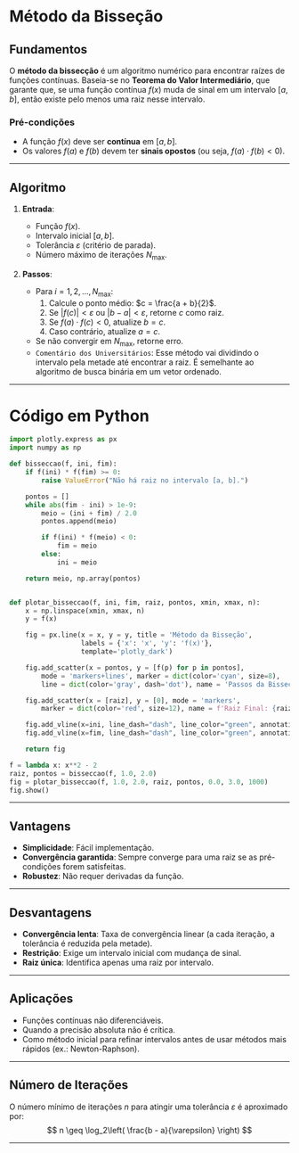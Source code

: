 # Método da Bisseção
## Fundamentos

O **método da bissecção** é um algoritmo numérico para encontrar raízes de funções contínuas. Baseia-se no **Teorema do Valor Intermediário**, que garante que, se uma função contínua $f(x)$ muda de sinal em um intervalo $[a, b]$, então existe pelo menos uma raiz nesse intervalo.

### Pré-condições
- A função $f(x)$ deve ser **contínua** em $[a, b]$.
- Os valores $f(a)$ e $f(b)$ devem ter **sinais opostos** (ou seja, $f(a) \cdot f(b) < 0$).

---

## Algoritmo

1. **Entrada**:
   - Função $f(x)$.
   - Intervalo inicial $[a, b]$.
   - Tolerância $\varepsilon$ (critério de parada).
   - Número máximo de iterações $N_{\text{max}}$.

2. **Passos**:
   - Para $i = 1, 2, \dots, N_{\text{max}}$:
     1. Calcule o ponto médio: $c = \frac{a + b}{2}$.
     2. Se $|f(c)| < \varepsilon$ ou $|b - a| < \varepsilon$, retorne $c$ como raiz.
     3. Se $f(a) \cdot f(c) < 0$, atualize $b = c$.
     4. Caso contrário, atualize $a = c$.
   - Se não convergir em $N_{\text{max}}$, retorne erro.
   - `Comentário dos Universitários`: Esse método vai dividindo o intervalo pela metade até encontrar a raiz. É semelhante ao algoritmo de busca binária em um vetor ordenado.

---

# Código em Python
~~~python
import plotly.express as px
import numpy as np

def bisseccao(f, ini, fim):
    if f(ini) * f(fim) >= 0:
        raise ValueError("Não há raiz no intervalo [a, b].")

    pontos = []
    while abs(fim - ini) > 1e-9:
        meio = (ini + fim) / 2.0
        pontos.append(meio)

        if f(ini) * f(meio) < 0:
            fim = meio
        else:
            ini = meio

    return meio, np.array(pontos)


def plotar_bisseccao(f, ini, fim, raiz, pontos, xmin, xmax, n):
    x = np.linspace(xmin, xmax, n)
    y = f(x)

    fig = px.line(x = x, y = y, title = 'Método da Bisseção',
                  labels = {'x': 'x', 'y': 'f(x)'},
                  template='plotly_dark')

    fig.add_scatter(x = pontos, y = [f(p) for p in pontos],
        mode = 'markers+lines', marker = dict(color='cyan', size=8),
        line = dict(color='gray', dash='dot'), name = 'Passos da Bissecção')

    fig.add_scatter(x = [raiz], y = [0], mode = 'markers',
        marker = dict(color='red', size=12), name = f'Raiz Final: {raiz:.9f}')

    fig.add_vline(x=ini, line_dash="dash", line_color="green", annotation_text="Início (a)")
    fig.add_vline(x=fim, line_dash="dash", line_color="green", annotation_text="Fim (b)")

    return fig

f = lambda x: x**2 - 2
raiz, pontos = bisseccao(f, 1.0, 2.0)
fig = plotar_bisseccao(f, 1.0, 2.0, raiz, pontos, 0.0, 3.0, 1000)
fig.show()
~~~

<grafico>

---

## Vantagens

- **Simplicidade**: Fácil implementação.
- **Convergência garantida**: Sempre converge para uma raiz se as pré-condições forem satisfeitas.
- **Robustez**: Não requer derivadas da função.

---

## Desvantagens

- **Convergência lenta**: Taxa de convergência linear (a cada iteração, a tolerância é reduzida pela metade).
- **Restrição**: Exige um intervalo inicial com mudança de sinal.
- **Raiz única**: Identifica apenas uma raiz por intervalo.

---

## Aplicações

- Funções contínuas não diferenciáveis.
- Quando a precisão absoluta não é crítica.
- Como método inicial para refinar intervalos antes de usar métodos mais rápidos (ex.: Newton-Raphson).

---

## Número de Iterações

O número mínimo de iterações $n$ para atingir uma tolerância $\varepsilon$ é aproximado por:
$$
n \geq \log_2\left( \frac{b - a}{\varepsilon} \right)
$$

---
    